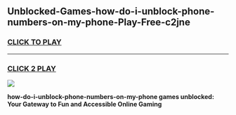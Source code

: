 
## Unblocked-Games-how-do-i-unblock-phone-numbers-on-my-phone-Play-Free-c2jne
<h3>
<a href="https://premium76.site?title=how-do-i-unblock-phone-numbers-on-my-phone&ref=21A">CLICK TO PLAY</a></h3>
<hr>

<h3>
<a href="https://premium76.site?title=how-do-i-unblock-phone-numbers-on-my-phone&ref=21A">CLICK 2 PLAY</a>
  
</h3>

<a href="https://premium76.site?title=how-do-i-unblock-phone-numbers-on-my-phone&ref=21A"><img src="https://clearcache.store/games.png"></a>


**how-do-i-unblock-phone-numbers-on-my-phone games unblocked: Your Gateway to Fun and Accessible Online Gaming**
